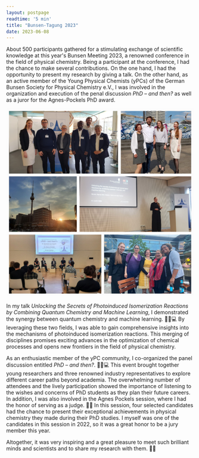 ```yaml
---
layout: postpage
readtime: '5 min'
title: "Bunsen-Tagung 2023"
date: 2023-06-08
---
```


<span class="dropcap">A</span>bout 500 participants gathered for a stimulating exchange of scientific knowledge at this year's Bunsen Meeting 2023, a renowned conference in the field of physical chemistry.
Being a participant at the conference, I had the chance to make several contributions. 
On the one hand, I had the opportunity to present my research by giving a talk. 
On the other hand, as an active member of the Young Physical Chemists (yPCs) of the German Bunsen Society for Physical Chemistry e.V., I was involved in the organization and execution of the penal discussion *PhD – and then?* as well as a juror for the Agnes-Pockels PhD award.

<img width=550 src='https://raw.githubusercontent.com/carolin-m/carolin-m.github.io/main/img/posts/BunsenTagung_2023.jpg'>

In my talk *Unlocking the Secrets of Photoinduced Isomerization Reactions by Combining Quantum Chemistry and Machine Learning*, 
I demonstrated the synergy between quantum chemistry and machine learning. 🧠🔄💻 By leveraging these two fields, 
I was able to gain comprehensive insights into the mechanisms of photoinduced isomerization reactions. 
This merging of disciplines promises exciting advances in the optimization of chemical processes and opens new frontiers in the field of physical chemistry.

As an enthusiastic member of the yPC community, I co-organized the panel discussion entitled *PhD – and then?*. 🏦🥼💻
This event brought together young researchers and three renowned industry representatives to explore different career paths beyond academia. 
The overwhelming number of attendees and the lively participation showed the importance of listening to the wishes and concerns of PhD students as they plan their future careers. 
In addition, I was also involved in the Agnes Pockels session, where I had the honor of serving as a judge. 👩‍⚖️
In this session, four selected candidates had the chance to present their exceptional achievements in physical chemistry they made during their PhD studies. 
I myself was one of the candidates in this session in 2022, so it was a great honor to be a jury member this year.

Altogether, it was very inspiring and a great pleasure to meet such brilliant minds and scientists and to share my research with them. 👩‍🔬
